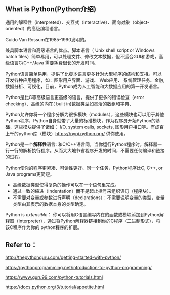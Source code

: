 ## What is Python(Python介绍)

通用的解释性（interpreted）、交互式（interactive）、面向对象（object-oriented）的高级编程语言。

Guido Van Rossum在1985-1990发明的。

兼具脚本语言和高级语言的优点。脚本语言（ Unix shell script or Windows batch files）简单易用，可以处理文件、修改文本数据，但不适合GUI和游戏，高级语言C/C++/Java 需要耗费很长的开发时间。

Python语言简单易用，提供了比脚本语言更多针对大型程序的结构和支持。可以开发各种应用程序，如：图形用户界面、游戏、 Web应用、 系统管理任务、金融,数据分析、可视化，目前，Python成为人工智能和大数据应用的第一开发语言。 

Python是比C等高级语言更高级的语言，提供了更多的错误检查（error checking）、高级的内在( built in)数据类型如灵活的数组和字典、

Python允许你将一个程序分解为很多模块（modules），这些模块也可以用于其他Python程序，Python自身就带了大量的标准模块，作为程序员开始Python的基础，这些模块提供了诸如： I/O, system calls, sockets, 图形用户接口等。有成百上千的python库（模块）https://pypi.python.org/ 供你使用。

Python是一个**解释性**语言: 和C/C++语言同，当你运行Python程序时，解释器一行一行的解析执行程序。从而大大地节省程序开发的时间，不需要任何编译和链接的过程。

Python使你的程序更紧凑、可读性更好。同一个任务，Python程序比C, C++, or Java programs更简短。
 * 高级数据类型使得复杂的操作可以在一个语句里完成。
 * 通过一致的缩进（indentation）而不是起止括号来组织语句（程序块）。
 * 不需要对变量或参数进行声明（declarations）：不需要说明变量的类型，变量类型由其表示的数据本身的类型确定。

Python is *extensible*： 你可以将用C语言编写内在的函数或模块添加到Python解释器（interpreter），通过将Python解释器链接到你的C程序（二进制形式），将该C程序作为你的 python程序的扩展。

## Refer to：

http://thepythonguru.com/getting-started-with-python/ 

https://pythonprogramming.net/introduction-to-python-programming/ 

https://www.guru99.com/python-tutorials.html

https://docs.python.org/3/tutorial/appetite.html 
